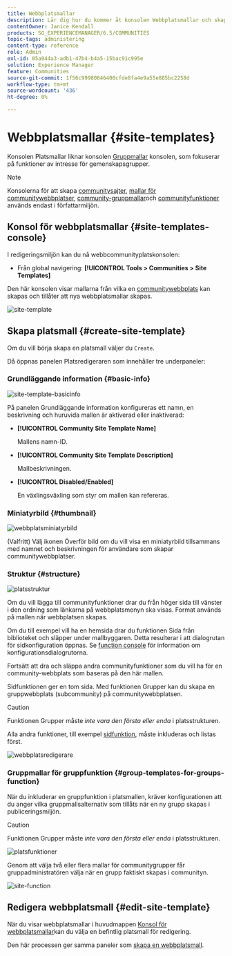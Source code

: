 ```yaml
---
title: Webbplatsmallar
description: Lär dig hur du kommer åt konsolen Webbplatsmallar och skapar en community-webbplats.
contentOwner: Janice Kendall
products: SG_EXPERIENCEMANAGER/6.5/COMMUNITIES
topic-tags: administering
content-type: reference
role: Admin
exl-id: 05a944a3-adb1-47b4-b4a5-15bac91c995e
solution: Experience Manager
feature: Communities
source-git-commit: 1f56c99980846400cfde8fa4e9a55e885bc2258d
workflow-type: tm+mt
source-wordcount: '436'
ht-degree: 0%

---
```


# Webbplatsmallar {#site-templates}

Konsolen Platsmallar liknar konsolen [Gruppmallar](tools-groups.md) konsolen, som fokuserar på funktioner av intresse för gemenskapsgrupper.

>[!NOTE]
>
>Konsolerna för att skapa [communitysajter](sites-console.md), [mallar för communitywebbplatser](sites.md), [community-gruppmallar](tools-groups.md)och [communityfunktioner](functions.md) används endast i författarmiljön.

## Konsol för webbplatsmallar {#site-templates-console}

I redigeringsmiljön kan du nå webbcommunityplatskonsolen:

* Från global navigering: **[!UICONTROL Tools > Communities > Site Templates]**

Den här konsolen visar mallarna från vilka en [communitywebbplats](sites-console.md) kan skapas och tillåter att nya webbplatsmallar skapas.

![site-template](assets/site-template.png)

## Skapa platsmall {#create-site-template}

Om du vill börja skapa en platsmall väljer du `Create`.

Då öppnas panelen Platsredigeraren som innehåller tre underpaneler:

### Grundläggande information {#basic-info}

![site-template-basicinfo](assets/site-template-basicinfo.png)

På panelen Grundläggande information konfigureras ett namn, en beskrivning och huruvida mallen är aktiverad eller inaktiverad:

* **[!UICONTROL Community Site Template Name]**

  Mallens namn-ID.

* **[!UICONTROL Community Site Template Description]**

  Mallbeskrivningen.

* **[!UICONTROL Disabled/Enabled]**

  En växlingsväxling som styr om mallen kan refereras.

### Miniatyrbild {#thumbnail}

![webbplatsminiatyrbild](assets/site-thumbnail.png)

(Valfritt) Välj ikonen Överför bild om du vill visa en miniatyrbild tillsammans med namnet och beskrivningen för användare som skapar communitywebbplatser.

### Struktur {#structure}

![platsstruktur](assets/site-structure.png)

Om du vill lägga till communityfunktioner drar du från höger sida till vänster i den ordning som länkarna på webbplatsmenyn ska visas. Format används på mallen när webbplatsen skapas.

Om du till exempel vill ha en hemsida drar du funktionen Sida från biblioteket och släpper under mallbyggaren. Detta resulterar i att dialogrutan för sidkonfiguration öppnas. Se [function console](functions.md) för information om konfigurationsdialogrutorna.

Fortsätt att dra och släppa andra communityfunktioner som du vill ha för en community-webbplats som baseras på den här mallen.

Sidfunktionen ger en tom sida. Med funktionen Grupper kan du skapa en gruppwebbplats (subcommunity) på communitywebbplatsen.

>[!CAUTION]
>
>Funktionen Grupper måste *inte vara den första eller enda* i platsstrukturen.
>
>Alla andra funktioner, till exempel [sidfunktion](functions.md#page-function), måste inkluderas och listas först.

![webbplatsredigerare](assets/site-editor.png)

### Gruppmallar för gruppfunktion {#group-templates-for-groups-function}

När du inkluderar en gruppfunktion i platsmallen, kräver konfigurationen att du anger vilka gruppmallsalternativ som tillåts när en ny grupp skapas i publiceringsmiljön.

>[!CAUTION]
>
>Funktionen Grupper måste *inte vara den första eller enda* i platsstrukturen.

![platsfunktioner](assets/site-functions.png)

Genom att välja två eller flera mallar för communitygrupper får gruppadministratören välja när en grupp faktiskt skapas i communityn.

![site-function](assets/site-functions1.png)

## Redigera webbplatsmall {#edit-site-template}

När du visar webbplatsmallar i huvudmappen [Konsol för webbplatsmallar](#site-templates-console)kan du välja en befintlig platsmall för redigering.

Den här processen ger samma paneler som [skapa en webbplatsmall](#create-site-template).
